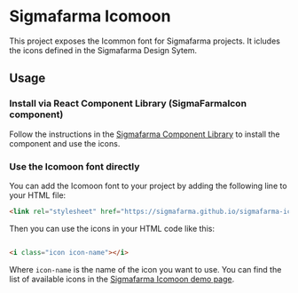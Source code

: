 # Sigmafarma Icomoon

This project exposes the Icommon font for Sigmafarma projects. It icludes the icons defined in the Sigmafarma Design Sytem.

## Usage

### Install via React Component Library (SigmaFarmaIcon component)

Follow the instructions in the [Sigmafarma Component Library](https://components.sigmafarma.es/components/icons/sigma-farma-icon) to install the component and use the icons.

### Use the Icomoon font directly

You can add the Icomoon font to your project by adding the following line to your HTML file:

```html
<link rel="stylesheet" href="https://sigmafarma.github.io/sigmafarma-icomoon/v1.0/style.css">
```

Then you can use the icons in your HTML code like this:

```html

<i class="icon icon-name"></i>
```

Where `icon-name` is the name of the icon you want to use. You can find the list of available icons in the [Sigmafarma Icomoon demo page](https://sigmafarma.github.io/sigmafarma-icomoon/v1.0/demo.html).
